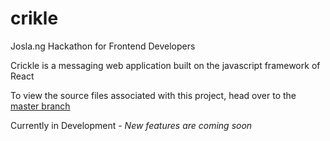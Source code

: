 # crikle
Josla.ng Hackathon for Frontend Developers

Crickle is a messaging web application built on the javascript framework of React

To view the source files associated with this project, head over to the [master branch](https://github.com/zemarr/crikle/blob/master/README.md)

Currently in Development - 
_New features are coming soon_
